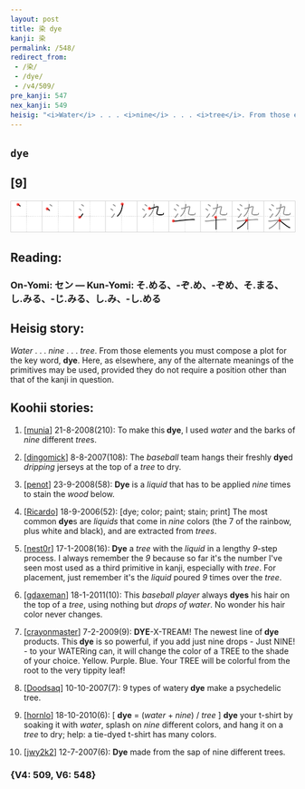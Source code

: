 ```yaml
---
layout: post
title: 染 dye
kanji: 染
permalink: /548/
redirect_from:
 - /染/
 - /dye/
 - /v4/509/
pre_kanji: 547
nex_kanji: 549
heisig: "<i>Water</i> . . . <i>nine</i> . . . <i>tree</i>. From those elements you must compose a plot for the key word, <b>dye</b>. Here, as elsewhere, any of the alternate meanings of the primitives may be used, provided they do not require a position other than that of the kanji in question."
---
```


## `dye`

## [9]

<div class="stroke"><img src="../images/E69F93.png" /></div>

## Reading:

### On-Yomi: セン &mdash; Kun-Yomi: そ.める、-ぞ.め、-ぞめ、そ.まる、し.みる、-じ.みる、し.み、-し.める

## Heisig story:

<i>Water</i> . . . <i>nine</i> . . . <i>tree</i>. From those elements you must compose a plot for the key word, <b>dye</b>. Here, as elsewhere, any of the alternate meanings of the primitives may be used, provided they do not require a position other than that of the kanji in question.

## Koohii stories:

1) [<a href="http://kanji.koohii.com/profile/munia">munia</a>] 21-8-2008(210): To make this<strong> dye</strong>, I used <em>water</em> and the barks of <em>nine</em> different <em>tree</em>s.

2) [<a href="http://kanji.koohii.com/profile/dingomick">dingomick</a>] 8-8-2007(108): The <em>baseball</em> team hangs their freshly <strong>dye</strong>d <em>dripping</em> jerseys at the top of a <em>tree</em> to dry.

3) [<a href="http://kanji.koohii.com/profile/penot">penot</a>] 23-9-2008(58): <strong>Dye</strong> is a <em>liquid</em> that has to be applied <em>nine</em> times to stain the <em>wood</em> below.

4) [<a href="http://kanji.koohii.com/profile/Ricardo">Ricardo</a>] 18-9-2006(52): [dye; color; paint; stain; print] The most common <strong>dye</strong>s are <em>liquids</em> that come in <em>nine</em> colors (the 7 of the rainbow, plus white and black), and are extracted from <em>trees</em>.

5) [<a href="http://kanji.koohii.com/profile/nest0r">nest0r</a>] 17-1-2008(16): <strong>Dye</strong> a <em>tree</em> with the <em>liquid</em> in a lengthy <em>9</em>-step process. I always remember the <em>9</em> because so far it&#039;s the number I&#039;ve seen most used as a third primitive in kanji, especially with <em>tree</em>. For placement, just remember it&#039;s the <em>liquid</em> poured <em>9</em> times over the <em>tree</em>.

6) [<a href="http://kanji.koohii.com/profile/gdaxeman">gdaxeman</a>] 18-1-2011(10): This <em>baseball player</em> always <strong>dyes</strong> his hair on the top of a <em>tree</em>, using nothing but <em>drops of water</em>. No wonder his hair color never changes.

7) [<a href="http://kanji.koohii.com/profile/crayonmaster">crayonmaster</a>] 7-2-2009(9): <strong>DYE</strong>-X-TREAM! The newest line of<strong> dye</strong> products. This<strong> dye</strong> is so powerful, if you add just nine drops - Just NINE! - to your WATERing can, it will change the color of a TREE to the shade of your choice. Yellow. Purple. Blue. Your TREE will be colorful from the root to the very tippity leaf!

8) [<a href="http://kanji.koohii.com/profile/Doodsaq">Doodsaq</a>] 10-10-2007(7): 9 types of watery<strong> dye</strong> make a psychedelic tree.

9) [<a href="http://kanji.koohii.com/profile/hornlo">hornlo</a>] 18-10-2010(6): [ <strong>dye</strong> = (<em>water</em> + <em>nine</em>) / <em>tree</em> ] <strong>dye</strong> your t-shirt by soaking it with <em>water</em>, splash on <em>nine</em> different colors, and hang it on a <em>tree</em> to dry; help: a tie-dyed t-shirt has many colors.

10) [<a href="http://kanji.koohii.com/profile/jwy2k2">jwy2k2</a>] 12-7-2007(6): <strong>Dye</strong> made from the sap of nine different trees.

### {V4: 509, V6: 548}
